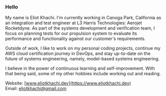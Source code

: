### Hello

My name is Eliot Khachi. I'm currently working in Canoga Park, California as an integration and test engineer at L3 Harris Technologies: Aerojet Rocketdyne. As part of the systems development and verification team, I focus on planning tests for our propulsion system to evaluate its performance and functionality against our customer's requirements.

Outside of work, I like to work on my personal coding projects, continue my AWS cloud certification journey in DevOps, and stay up-to-date on the future of systems engineering, namely, model-based systems engineering.  

I believe in the power of continuous learning and self-improvement. With that being said, some of my other hobbies include working out and reading.

Website: [www.eliotkhachi.dev](https://www.eliotkhachi.dev)  
Email: [eliotkhachi@gmail.com](eliotkhachi@gmail.com)

